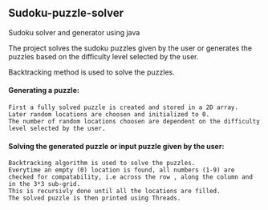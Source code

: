 ## Sudoku-puzzle-solver

Sudoku solver and generator using java

The project solves the sudoku puzzles given by the user or generates the puzzles based on the difficulty level selected by the user.

Backtracking method is used to solve the puzzles.

#### Generating a puzzle: 
    First a fully solved puzzle is created and stored in a 2D array.
    Later random locations are choosen and initialized to 0.
    The number of random locations choosen are dependent on the difficulty level selected by the user.
    
#### Solving the generated puzzle or input puzzle given by the user:
    Backtracking algorithm is used to solve the puzzles.
    Everytime an empty (0) location is found, all numbers (1-9) are checked for compatability, i.e across the row , along the column and in the 3*3 sub-grid.
    This is recursivly done until all the locations are filled.
    The solved puzzle is then printed using Threads.
